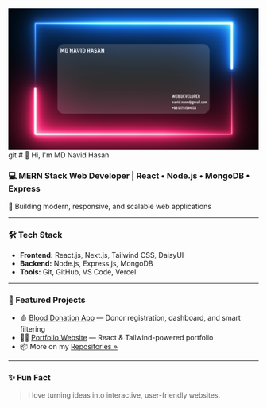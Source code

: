 <!-- Banner -->
<a target="_blank" href="https://my-portfolio-gilt-nine-94.vercel.app/">
<img src="/assets/navid.svg" />
</a>
git 
# 👋 Hi, I'm MD Navid Hasan

### 💻 MERN Stack Web Developer | React • Node.js • MongoDB • Express

🚀 Building modern, responsive, and scalable web applications

---

### 🛠 Tech Stack

- **Frontend:** React.js, Next.js, Tailwind CSS, DaisyUI
- **Backend:** Node.js, Express.js, MongoDB
- **Tools:** Git, GitHub, VS Code, Vercel

---

### 🌟 Featured Projects

- 🩸 [Blood Donation App](https://blood-donation-app-395e3.web.app/) — Donor registration, dashboard, and smart filtering
- 🧑‍💼 [Portfolio Website](https://my-portfolio-gilt-nine-94.vercel.app/) — React & Tailwind-powered portfolio
- 📦 More on my [Repositories »](https://github.com/Navidh09?tab=repositories)

---

### ✨ Fun Fact

> I love turning ideas into interactive, user-friendly websites.
